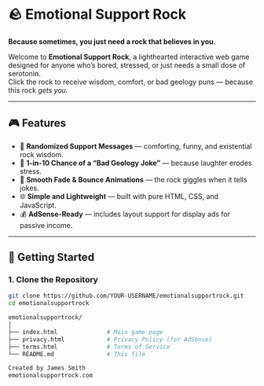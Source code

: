# 🪨 Emotional Support Rock

**Because sometimes, you just need a rock that believes in you.**

Welcome to **Emotional Support Rock**, a lighthearted interactive web game designed for anyone who’s bored, stressed, or just needs a small dose of serotonin.  
Click the rock to receive wisdom, comfort, or bad geology puns — because this rock *gets you.*

---

## 🎮 Features

- 🧠 **Randomized Support Messages** — comforting, funny, and existential rock wisdom.  
- 🤪 **1-in-10 Chance of a “Bad Geology Joke”** — because laughter erodes stress.  
- 💬 **Smooth Fade & Bounce Animations** — the rock giggles when it tells jokes.  
- 🌐 **Simple and Lightweight** — built with pure HTML, CSS, and JavaScript.  
- 💰 **AdSense-Ready** — includes layout support for display ads for passive income.  

---

## 🚀 Getting Started

### 1. Clone the Repository
```bash
git clone https://github.com/YOUR-USERNAME/emotionalsupportrock.git
cd emotionalsupportrock

emotionalsupportrock/
│
├── index.html              # Main game page
├── privacy.html            # Privacy Policy (for AdSense)
├── terms.html              # Terms of Service
└── README.md               # This file

Created by James Smith
emotionalsupportrock.com

